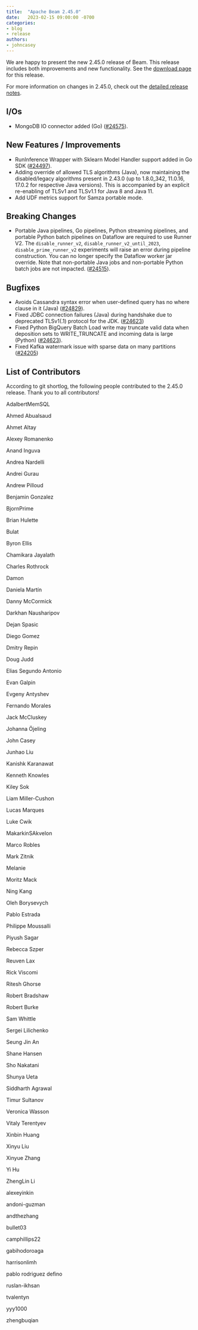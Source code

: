 ```yaml
---
title:  "Apache Beam 2.45.0"
date:   2023-02-15 09:00:00 -0700
categories:
- blog
- release
authors:
- johncasey
---
```


<!--
Licensed under the Apache License, Version 2.0 (the "License");
you may not use this file except in compliance with the License.
You may obtain a copy of the License at
http://www.apache.org/licenses/LICENSE-2.0
Unless required by applicable law or agreed to in writing, software
distributed under the License is distributed on an "AS IS" BASIS,
WITHOUT WARRANTIES OR CONDITIONS OF ANY KIND, either express or implied.
See the License for the specific language governing permissions and
limitations under the License.
-->

We are happy to present the new 2.45.0 release of Beam.
This release includes both improvements and new functionality.
See the [download page](/get-started/downloads/#2430-2023-01-13) for this release.

<!--more-->

For more information on changes in 2.45.0, check out the [detailed release notes](https://github.com/apache/beam/milestone/8?closed=1).

## I/Os

* MongoDB IO connector added (Go) ([#24575](https://github.com/apache/beam/issues/24575)).

## New Features / Improvements

* RunInference Wrapper with Sklearn Model Handler support added in Go SDK ([#24497](https://github.com/apache/beam/issues/23382)).
* Adding override of allowed TLS algorithms (Java), now maintaining the disabled/legacy algorithms
  present in 2.43.0 (up to 1.8.0_342, 11.0.16, 17.0.2 for respective Java versions). This is accompanied
  by an explicit re-enabling of TLSv1 and TLSv1.1 for Java 8 and Java 11.
* Add UDF metrics support for Samza portable mode.

## Breaking Changes

* Portable Java pipelines, Go pipelines, Python streaming pipelines, and portable Python batch
  pipelines on Dataflow are required to use Runner V2. The `disable_runner_v2`,
  `disable_runner_v2_until_2023`, `disable_prime_runner_v2` experiments will raise an error during
  pipeline construction. You can no longer specify the Dataflow worker jar override. Note that
  non-portable Java jobs and non-portable Python batch jobs are not impacted. ([#24515](https://github.com/apache/beam/issues/24515)).

## Bugfixes

* Avoids Cassandra syntax error when user-defined query has no where clause in it (Java) ([#24829](https://github.com/apache/beam/issues/24829)).
* Fixed JDBC connection failures (Java) during handshake due to deprecated TLSv1(.1) protocol for the JDK. ([#24623](https://github.com/apache/beam/issues/24623))
* Fixed Python BigQuery Batch Load write may truncate valid data when deposition sets to WRITE_TRUNCATE and incoming data is large (Python) ([#24623](https://github.com/apache/beam/issues/24535)).
* Fixed Kafka watermark issue with sparse data on many partitions ([#24205](https://github.com/apache/beam/pull/24205))

## List of Contributors

According to git shortlog, the following people contributed to the 2.45.0 release. Thank you to all contributors!

AdalbertMemSQL

Ahmed Abualsaud

Ahmet Altay

Alexey Romanenko

Anand Inguva

Andrea Nardelli

Andrei Gurau

Andrew Pilloud

Benjamin Gonzalez

BjornPrime

Brian Hulette

Bulat

Byron Ellis

Chamikara Jayalath

Charles Rothrock

Damon

Daniela Martín

Danny McCormick

Darkhan Nausharipov

Dejan Spasic

Diego Gomez

Dmitry Repin

Doug Judd

Elias Segundo Antonio

Evan Galpin

Evgeny Antyshev

Fernando Morales

Jack McCluskey

Johanna Öjeling

John Casey

Junhao Liu

Kanishk Karanawat

Kenneth Knowles

Kiley Sok

Liam Miller-Cushon

Lucas Marques

Luke Cwik

MakarkinSAkvelon

Marco Robles

Mark Zitnik

Melanie

Moritz Mack

Ning Kang

Oleh Borysevych

Pablo Estrada

Philippe Moussalli

Piyush Sagar

Rebecca Szper

Reuven Lax

Rick Viscomi

Ritesh Ghorse

Robert Bradshaw

Robert Burke

Sam Whittle

Sergei Lilichenko

Seung Jin An

Shane Hansen

Sho Nakatani

Shunya Ueta

Siddharth Agrawal

Timur Sultanov

Veronica Wasson

Vitaly Terentyev

Xinbin Huang

Xinyu Liu

Xinyue Zhang

Yi Hu

ZhengLin Li

alexeyinkin

andoni-guzman

andthezhang

bullet03

camphillips22

gabihodoroaga

harrisonlimh

pablo rodriguez defino

ruslan-ikhsan

tvalentyn

yyy1000

zhengbuqian
